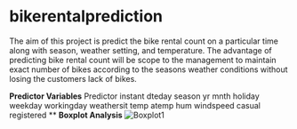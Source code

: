 # bikerentalprediction

The aim of this project is predict the bike rental count on a particular time along with season, weather setting, and temperature. The advantage of predicting bike rental count will be scope to the management to maintain exact number of bikes according to the seasons weather conditions without losing the customers lack of bikes.  

**Predictor Variables**
        Predictor
        instant
        dteday
        season
        yr
        mnth
        holiday
        weekday
        workingday
        weathersit
        temp
        atemp
        hum
        windspeed
        casual
        registered
        **
 **Boxplot Analysis**
 ![Boxplot1](https://user-images.githubusercontent.com/46658606/109354580-ab7a6800-7843-11eb-9144-c308df68f0af.png)




